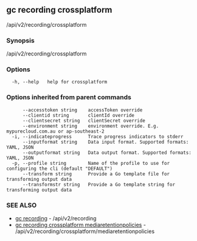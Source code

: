 ## gc recording crossplatform

/api/v2/recording/crossplatform

### Synopsis

/api/v2/recording/crossplatform

### Options

```
  -h, --help   help for crossplatform
```

### Options inherited from parent commands

```
      --accesstoken string    accessToken override
      --clientid string       clientId override
      --clientsecret string   clientSecret override
      --environment string    environment override. E.g. mypurecloud.com.au or ap-southeast-2
  -i, --indicateprogress      Trace progress indicators to stderr
      --inputformat string    Data input format. Supported formats: YAML, JSON
      --outputformat string   Data output format. Supported formats: YAML, JSON
  -p, --profile string        Name of the profile to use for configuring the cli (default "DEFAULT")
      --transform string      Provide a Go template file for transforming output data
      --transformstr string   Provide a Go template string for transforming output data
```

### SEE ALSO

* [gc recording](gc_recording.html)	 - /api/v2/recording
* [gc recording crossplatform mediaretentionpolicies](gc_recording_crossplatform_mediaretentionpolicies.html)	 - /api/v2/recording/crossplatform/mediaretentionpolicies


